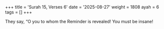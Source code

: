 +++
title = 'Surah 15, Verses 6'
date = '2025-08-27'
weight = 1808
ayah = 6
tags = []
+++

They say, “O you to whom the Reminder is revealed! You must be insane!